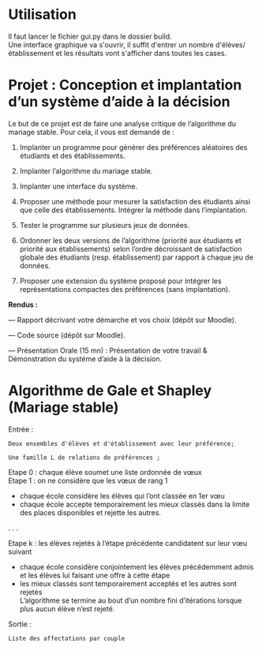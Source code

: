# Utilisation

Il faut lancer le fichier gui.py dans le dossier build.  
Une interface graphique va s'ouvrir, il suffit d'entrer un nombre d'élèves/établissement et les résultats vont s'afficher dans toutes les cases.




# Projet : Conception et implantation d’un système d’aide à la décision

Le but de ce projet est de faire une analyse critique de l’algorithme du mariage stable. Pour cela, il vous est demandé de :

1. Implanter un programme pour générer des préférences aléatoires des étudiants et des établissements.

2. Implanter l’algorithme du mariage stable.

3. Implanter une interface du système.

4. Proposer une méthode pour mesurer la satisfaction des étudiants ainsi que celle des établissements. Intégrer la méthode dans l’implantation.

5. Tester le programme sur plusieurs jeux de données.

6. Ordonner les deux versions de l’algorithme (priorité aux étudiants et priorité aux établissements) selon l’ordre décroissant de satisfaction globale des étudiants (resp. établissement) par rapport à chaque jeu de données.

7. Proposer une extension du système proposé pour intégrer les représentations compactes des préférences (sans implantation).

**Rendus :**

— Rapport décrivant votre démarche et vos choix (dépôt sur Moodle).

— Code source (dépôt sur Moodle).

— Présentation Orale (15 mn) : Présentation de votre travail & Démonstration du systéme d’aide à la décision.

# Algorithme de Gale et Shapley (Mariage stable)

Entrée : 

    Deux ensembles d'élèves et d'établissement avec leur préférence;

    Une famille L de relations de préférences ;
         

Etape 0 : chaque élève soumet une liste ordonnée de vœux  
Etape 1 : on ne considère que les vœux de rang 1  
 * chaque école considère les élèves qui l’ont classée en 1er vœu  
 * chaque école accepte temporairement les mieux classés dans la limite des places disponibles et rejette les autres.  

. . .  

Etape k : les élèves rejetés à l’étape précédente candidatent
sur leur vœu suivant  
 * chaque école considère conjointement les élèves précédemment
admis et les élèves lui faisant une offre à cette étape  
 * les mieux classés sont temporairement acceptés et les autres
sont rejetés  
L’algorithme se termine au bout d’un nombre fini d’itérations
lorsque plus aucun élève n’est rejeté.
    
Sortie :

    Liste des affectations par couple


